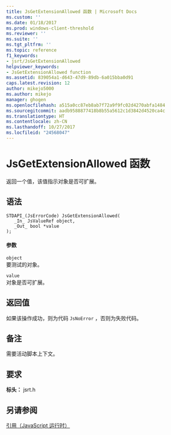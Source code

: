 ```yaml
---
title: JsGetExtensionAllowed 函数 | Microsoft Docs
ms.custom: ''
ms.date: 01/18/2017
ms.prod: windows-client-threshold
ms.reviewer: ''
ms.suite: ''
ms.tgt_pltfrm: ''
ms.topic: reference
f1_keywords:
- jsrt/JsGetExtensionAllowed
helpviewer_keywords:
- JsGetExtensionAllowed function
ms.assetid: 839054a1-d643-47d9-89db-6a015bba0d91
caps.latest.revision: 12
author: mikejo5000
ms.author: mikejo
manager: ghogen
ms.openlocfilehash: a515a0cc87eb8ab7f72a9f9fc02d4270abfa1484
ms.sourcegitcommit: aadb9588877418b8b55a5612c1d3842d4520ca4c
ms.translationtype: HT
ms.contentlocale: zh-CN
ms.lasthandoff: 10/27/2017
ms.locfileid: "24568047"
---
```

# <a name="jsgetextensionallowed-function"></a>JsGetExtensionAllowed 函数
返回一个值，该值指示对象是否可扩展。  
  
## <a name="syntax"></a>语法  
  
```  
STDAPI_(JsErrorCode) JsGetExtensionAllowed(  
   _In_ JsValueRef object,  
   _Out_ bool *value  
);  
```  
  
#### <a name="parameters"></a>参数  
 `object`  
 要测试的对象。  
  
 `value`  
 对象是否可扩展。  
  
## <a name="return-value"></a>返回值  
 如果该操作成功，则为代码 `JsNoError` ，否则为失败代码。  
  
## <a name="remarks"></a>备注  
 需要活动脚本上下文。  
  
## <a name="requirements"></a>要求  
 **标头：** jsrt.h  
  
## <a name="see-also"></a>另请参阅  
 [引用（JavaScript 运行时）](../chakra-hosting/reference-javascript-runtime.md)